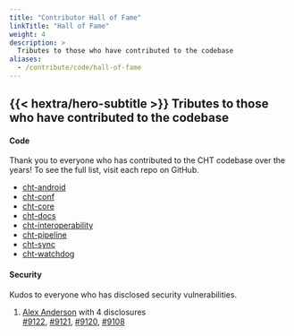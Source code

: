 ```yaml
---
title: "Contributor Hall of Fame"
linkTitle: "Hall of Fame"
weight: 4
description: >
  Tributes to those who have contributed to the codebase
aliases:
  - /contribute/code/hall-of-fame
---
```


{{< hextra/hero-subtitle >}}
  Tributes to those who have contributed to the codebase
---

#### Code

Thank you to everyone who has contributed to the CHT codebase over the years! To see the full list, visit each repo on GitHub.

- [cht-android](https://github.com/medic/cht-android/graphs/contributors)
- [cht-conf](https://github.com/medic/cht-conf/graphs/contributors)
- [cht-core](https://github.com/medic/cht-core/graphs/contributors)
- [cht-docs](https://github.com/medic/cht-docs/graphs/contributors)
- [cht-interoperability](https://github.com/medic/cht-interoperability/graphs/contributors)
- [cht-pipeline](https://github.com/medic/cht-pipeline/graphs/contributors)
- [cht-sync](https://github.com/medic/cht-sync/graphs/contributors)
- [cht-watchdog](https://github.com/medic/cht-watchdog/graphs/contributors)

#### Security

Kudos to everyone who has disclosed security vulnerabilities.

1. [Alex Anderson](https://github.com/alxndrsn) with 4 disclosures<br>
[#9122](https://github.com/medic/cht-core/issues/9122), [#9121](https://github.com/medic/cht-core/issues/9121), [#9120](https://github.com/medic/cht-core/issues/9120), [#9108](https://github.com/medic/cht-core/issues/9108)
